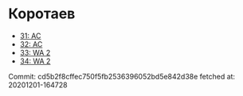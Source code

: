 # Коротаев
- [31: AC](31.md)
- [32: AC](32.md)
- [33: WA 2](33.md)
- [34: WA 2](34.md)

Commit: cd5b2f8cffec750f5fb2536396052bd5e842d38e
 fetched at: 20201201-164728
